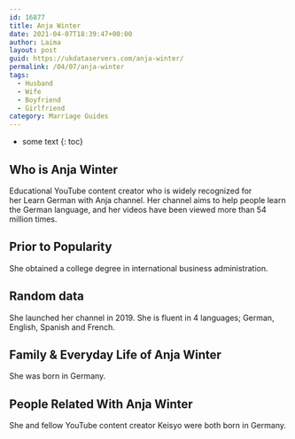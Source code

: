 ```yaml
---
id: 16877
title: Anja Winter
date: 2021-04-07T18:39:47+00:00
author: Laima
layout: post
guid: https://ukdataservers.com/anja-winter/
permalink: /04/07/anja-winter
tags:
  - Husband
  - Wife
  - Boyfriend
  - Girlfriend
category: Marriage Guides
---
```


* some text
{: toc}


## Who is Anja Winter
                  
                  
                  
Educational YouTube content creator who is widely recognized for her Learn German with Anja channel. Her channel aims to help people learn the German language, and her videos have been viewed more than 54 million times.
                  
              
            
              
            
                
                
                
## Prior to Popularity
                  
                  
                  
She obtained a college degree in international business administration.
                  
              
            
              
            
                
                
                
## Random data
                  
                  
                  
She launched her channel in 2019. She is fluent in 4 languages; German, English, Spanish and French.
                  
              
            
              
            
                
                
                
## Family & Everyday Life of Anja Winter
                  
                  
                  
She was born in Germany. 
                  
              
            
              
            
                
                
                
## People Related With Anja Winter
                  
                  
                  
She and fellow YouTube content creator Keisyo were both born in Germany. 
                  
              
            
              
            
                
              
            
              
              
            
            
              
            
          
          
          